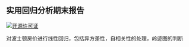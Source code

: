 
## 实用回归分析期末报告
[![开源许可证](https://img.shields.io/badge/license-BSD-blue.svg?style=plastic)](LICENSE)

对波士顿房价进行线性回归，包括异方差性，自相关性的处理，岭迹图的判断
